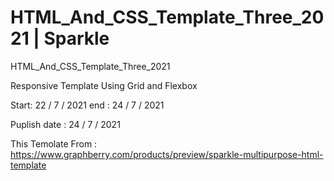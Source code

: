 # HTML_And_CSS_Template_Three_2021 | Sparkle
HTML_And_CSS_Template_Three_2021

Responsive Template Using Grid  and Flexbox

Start: 22 / 7 / 2021
end : 24 / 7 / 2021

Puplish date : 24 / 7 / 2021


This Temolate From :
        https://www.graphberry.com/products/preview/sparkle-multipurpose-html-template
